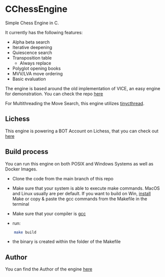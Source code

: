 # CChessEngine
Simple Chess Engine in C.

It currently has the following features:

- Alpha beta search
- Iterative deepening
- Quiescence search
- Transposition table
  - Always replace
- Polyglot opening books
- MVV/LVA move ordering
- Basic evaluation

The engine is based around the old implementation of VICE, an easy engine for demonstration.
You can check the repo [here](https://github.com/bluefeversoft/vice/tree/main)

For Multithreading the Move Search, this engine utilizes [tinycthread](https://github.com/tinycthread/tinycthread).

## Lichess

This engine is powering a BOT Account on Lichess, that you can check out [here](https://lichess.org/@/Nilstron)


## Build process

You can run this engine on both POSIX and Windows Systems as well as Docker Images.

- Clone the code from the main branch of this repo

- Make sure that your system is able to execute make commands. MacOS and Linux usually are per default. If you want to build on Win, [install](https://community.chocolatey.org/packages/make) Make or copy & paste the gcc commands from the Makefile in the terminal

- Make sure that your compiler is [gcc](https://gcc.gnu.org/releases.html)

- run:
 ```bash
     make build
 ```

- the binary is created within the folder of the Makefile

## Author

You can find the Author of the engine [here](https://www.linkedin.com/in/nils-k%C3%B6hler97/)
